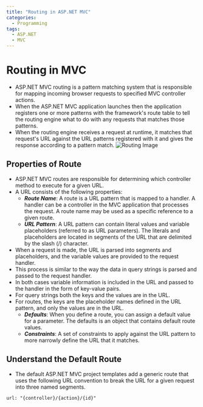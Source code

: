 ```yaml
---
title: "Routing in ASP.NET MVC"
categories:
  - Programming
tags:
  - ASP.NET
  - MVC
---
```


# Routing in MVC

- ASP.NET MVC routing is a pattern matching system that is responsible for mapping incoming browser requests to specified MVC controller actions.
- When the ASP.NET MVC application launches then the application registers one or more patterns with the framework's route table to tell the routing engine what to do with any requests that matches those patterns.
- When the routing engine receives a request at runtime, it matches that request's URL against the URL patterns registered with it and gives the response according to a pattern match.
  ![Routing Image](http://csharpcorner.mindcrackerinc.netdna-cdn.com/UploadFile/3d39b4/routing-in-mvc/Images/MVC.jpg)

## Properties of Route

- ASP.NET MVC routes are responsible for determining which controller method to execute for a given URL.
- A URL consists of the following properties:
  - **_Route Name_**: A route is a URL pattern that is mapped to a handler. A handler can be a controller in the MVC application that processes the request. A route name may be used as a specific reference to a given route.
  - **_URL Pattern_**: A URL pattern can contain literal values and variable placeholders (referred to as URL parameters). The literals and placeholders are located in segments of the URL that are delimited by the slash (/) character.
- When a request is made, the URL is parsed into segments and placeholders, and the variable values are provided to the request handler.
- This process is similar to the way the data in query strings is parsed and passed to the request handler.
- In both cases variable information is included in the URL and passed to the handler in the form of key-value pairs.
- For query strings both the keys and the values are in the URL.
- For routes, the keys are the placeholder names defined in the URL pattern, and only the values are in the URL.
  - **_Defaults_**: When you define a route, you can assign a default value for a parameter. The defaults is an object that contains default route values.
  - **_Constraints_**: A set of constraints to apply against the URL pattern to more narrowly define the URL that it matches.

## Understand the Default Route

- The default ASP.NET MVC project templates add a generic route that uses the following URL convention to break the URL for a given request into three named segments.

```
url: "{controller}/{action}/{id}"
```
